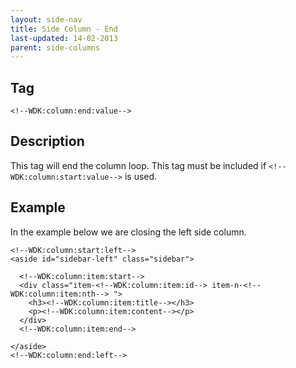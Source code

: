 ```yaml
---
layout: side-nav
title: Side Column - End
last-updated: 14-02-2013
parent: side-columns
---
```


## Tag

`<!--WDK:column:end:value-->`

## Description

This tag will end the column loop. This tag must be included if `<!--WDK:column:start:value-->` is used.

## Example

In the example below we are closing the left side column.

~~~
<!--WDK:column:start:left-->
<aside id="sidebar-left" class="sidebar">

  <!--WDK:column:item:start-->
  <div class="item-<!--WDK:column:item:id--> item-n-<!--WDK:column:item:nth--> ">
    <h3><!--WDK:column:item:title--></h3>
    <p><!--WDK:column:item:content--></p>
  </div>
  <!--WDK:column:item:end-->

</aside>
<!--WDK:column:end:left-->
~~~